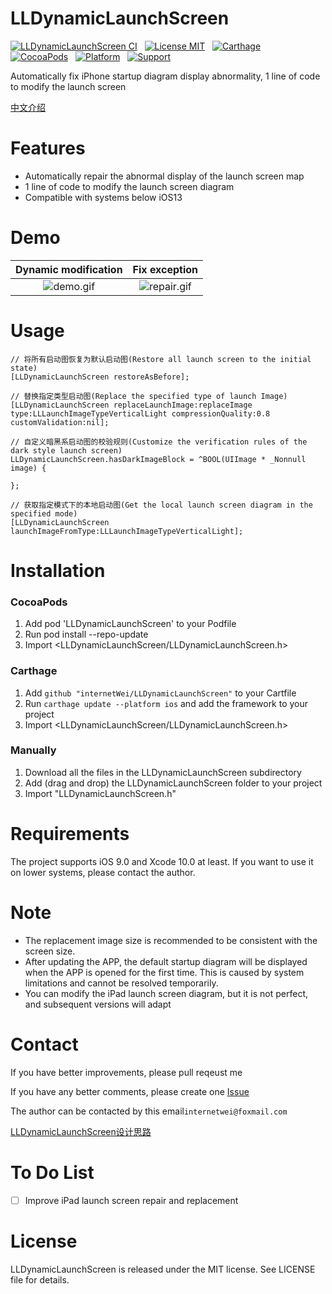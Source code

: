 LLDynamicLaunchScreen
==============
[![LLDynamicLaunchScreen CI](https://github.com/internetWei/LLDynamicLaunchScreen/workflows/LLDynamicLaunchScreen%20CI/badge.svg)](https://github.com/internetWei/LLDynamicLaunchScreen/actions)&nbsp;&nbsp; [![License MIT](https://img.shields.io/badge/license-MIT-green.svg?style=flat)](https://github.com/internetWei/llDark/blob/master/LICENSE)&nbsp;&nbsp; [![Carthage](https://img.shields.io/badge/Carthage-compatible-blue)](https://github.com/Carthage/Carthage)&nbsp; &nbsp;[![CocoaPods](https://img.shields.io/badge/pod-0.2.2-blue)](http://cocoapods.org/pods/LLDark)&nbsp;&nbsp; [![Platform](https://img.shields.io/badge/platform-ios-lightgrey)](https://www.apple.com/nl/ios)&nbsp;&nbsp; [![Support](https://img.shields.io/badge/support-iOS%209%2B-blue)](https://www.apple.com/nl/ios)

Automatically fix iPhone startup diagram display abnormality, 1 line of code to modify the launch screen

[中文介绍](https://github.com/internetWei/LLDynamicLaunchScreen/blob/master/README_CN.md)

Features
==============
- Automatically repair the abnormal display of the launch screen map
- 1 line of code to modify the launch screen diagram
- Compatible with systems below iOS13

Demo
==============
| Dynamic modification  | Fix exception |
| :-------------: | :-------------: |
| ![demo.gif](https://github.com/internetWei/LLDynamicLaunchScreen/blob/master/Resources/demo.gif)  | ![repair.gif](https://github.com/internetWei/LLDynamicLaunchScreen/blob/master/Resources/Repair.gif)  |

Usage
==============
```objc
// 将所有启动图恢复为默认启动图(Restore all launch screen to the initial state)
[LLDynamicLaunchScreen restoreAsBefore];

// 替换指定类型启动图(Replace the specified type of launch Image)
[LLDynamicLaunchScreen replaceLaunchImage:replaceImage type:LLLaunchImageTypeVerticalLight compressionQuality:0.8 customValidation:nil];

// 自定义暗黑系启动图的校验规则(Customize the verification rules of the dark style launch screen)
LLDynamicLaunchScreen.hasDarkImageBlock = ^BOOL(UIImage * _Nonnull image) {
        
};

// 获取指定模式下的本地启动图(Get the local launch screen diagram in the specified mode)
[LLDynamicLaunchScreen launchImageFromType:LLLaunchImageTypeVerticalLight];
```

Installation
==============
### CocoaPods
1. Add pod 'LLDynamicLaunchScreen' to your Podfile
2. Run pod install --repo-update
3. Import \<LLDynamicLaunchScreen/LLDynamicLaunchScreen.h\>

### Carthage
1. Add `github "internetWei/LLDynamicLaunchScreen"` to your Cartfile
2. Run `carthage update --platform ios` and add the framework to your project
3. Import \<LLDynamicLaunchScreen/LLDynamicLaunchScreen.h\>

### Manually
1. Download all the files in the LLDynamicLaunchScreen subdirectory
2. Add (drag and drop) the LLDynamicLaunchScreen folder to your project
3. Import "LLDynamicLaunchScreen.h"

Requirements
==============
The project supports iOS 9.0 and Xcode 10.0 at least. If you want to use it on lower systems, please contact the author.

Note
==============
* The replacement image size is recommended to be consistent with the screen size.
* After updating the APP, the default startup diagram will be displayed when the APP is opened for the first time. This is caused by system limitations and cannot be resolved temporarily.
* You can modify the iPad launch screen diagram, but it is not perfect, and subsequent versions will adapt

Contact
==============
If you have better improvements, please pull reqeust me

If you have any better comments, please create one [Issue](https://github.com/internetWei/LLDynamicLaunchScreen/issues)

The author can be contacted by this email`internetwei@foxmail.com`

[LLDynamicLaunchScreen设计思路](https://internetwei.github.io/2021/02/23/LLDynamicLaunchScreen%20%E8%AE%BE%E8%AE%A1%E6%80%9D%E8%B7%AF/)

To Do List
==============
* [ ] Improve iPad launch screen repair and replacement

License
==============
LLDynamicLaunchScreen is released under the MIT license. See LICENSE file for details.
